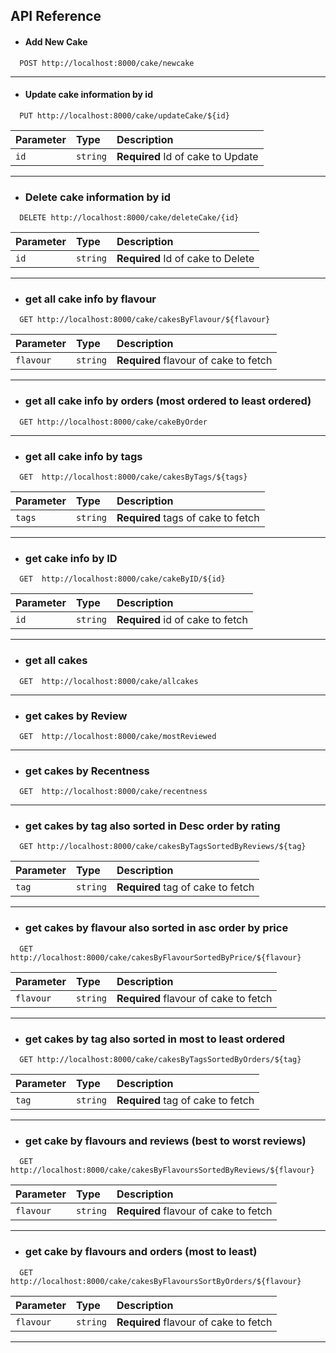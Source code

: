 ## API Reference

- #### Add New Cake

```
  POST http://localhost:8000/cake/newcake
```

---

- #### Update cake information by id

```
  PUT http://localhost:8000/cake/updateCake/${id}
```

| Parameter | Type     | Description                       |
| :-------- | :------- | :-------------------------------- |
| `id`      | `string` | **Required** Id of cake to Update |

---

- ### Delete cake information by id

```
  DELETE http://localhost:8000/cake/deleteCake/{id}
```

| Parameter | Type     | Description                       |
| :-------- | :------- | :-------------------------------- |
| `id`      | `string` | **Required** Id of cake to Delete |

---

- ### get all cake info by flavour

```
  GET http://localhost:8000/cake/cakesByFlavour/${flavour}
```

| Parameter | Type     | Description                           |
| :-------- | :------- | :------------------------------------ |
| `flavour` | `string` | **Required** flavour of cake to fetch |

---

- ### get all cake info by orders (most ordered to least ordered)

```
  GET http://localhost:8000/cake/cakeByOrder
```

---

- ### get all cake info by tags

```
  GET  http://localhost:8000/cake/cakesByTags/${tags}
```

| Parameter | Type     | Description                        |
| :-------- | :------- | :--------------------------------- |
| `tags`    | `string` | **Required** tags of cake to fetch |

---

- ### get cake info by ID

```
  GET  http://localhost:8000/cake/cakeByID/${id}
```

| Parameter | Type     | Description                      |
| :-------- | :------- | :------------------------------- |
| `id`      | `string` | **Required** id of cake to fetch |

---

- ### get all cakes

```
  GET  http://localhost:8000/cake/allcakes
```

---

- ### get cakes by Review

```
  GET  http://localhost:8000/cake/mostReviewed
```

---

- ### get cakes by Recentness

```
  GET  http://localhost:8000/cake/recentness
```

---

- ### get cakes by tag also sorted in Desc order by rating

```
  GET http://localhost:8000/cake/cakesByTagsSortedByReviews/${tag}
```

| Parameter | Type     | Description                       |
| :-------- | :------- | :-------------------------------- |
| `tag`     | `string` | **Required** tag of cake to fetch |

---

- ### get cakes by flavour also sorted in asc order by price

```
  GET http://localhost:8000/cake/cakesByFlavourSortedByPrice/${flavour}
```

| Parameter | Type     | Description                           |
| :-------- | :------- | :------------------------------------ |
| `flavour` | `string` | **Required** flavour of cake to fetch |

---

- ### get cakes by tag also sorted in most to least ordered

```
  GET http://localhost:8000/cake/cakesByTagsSortedByOrders/${tag}
```

| Parameter | Type     | Description                       |
| :-------- | :------- | :-------------------------------- |
| `tag`     | `string` | **Required** tag of cake to fetch |

---

- ### get cake by flavours and reviews (best to worst reviews)

```
  GET http://localhost:8000/cake/cakesByFlavoursSortedByReviews/${flavour}
```

| Parameter | Type     | Description                           |
| :-------- | :------- | :------------------------------------ |
| `flavour` | `string` | **Required** flavour of cake to fetch |

---

- ### get cake by flavours and orders (most to least)

```
  GET http://localhost:8000/cake/cakesByFlavoursSortByOrders/${flavour}
```

| Parameter | Type     | Description                           |
| :-------- | :------- | :------------------------------------ |
| `flavour` | `string` | **Required** flavour of cake to fetch |

---

